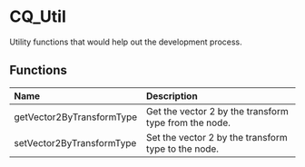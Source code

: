 # CQ_Util

Utility functions that would help out the development process.

## Functions

| Name | Description |
|:---|:---|
| getVector2ByTransformType | Get the vector 2 by the transform type from the node. |
| setVector2ByTransformType | Set the vector 2 by the transform type to the node. |
